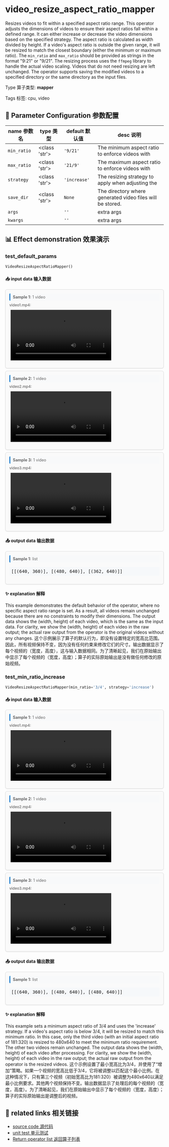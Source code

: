 # video_resize_aspect_ratio_mapper

Resizes videos to fit within a specified aspect ratio range. This operator adjusts the
dimensions of videos to ensure their aspect ratios fall within a defined range. It can
either increase or decrease the video dimensions based on the specified strategy. The
aspect ratio is calculated as width divided by height. If a video's aspect ratio is
outside the given range, it will be resized to match the closest boundary (either the
minimum or maximum ratio). The `min_ratio` and `max_ratio` should be provided as strings
in the format "9:21" or "9/21". The resizing process uses the `ffmpeg` library to handle
the actual video scaling. Videos that do not need resizing are left unchanged. The
operator supports saving the modified videos to a specified directory or the same
directory as the input files.

Type 算子类型: **mapper**

Tags 标签: cpu, video

## 🔧 Parameter Configuration 参数配置
| name 参数名 | type 类型 | default 默认值 | desc 说明 |
|--------|------|--------|------|
| `min_ratio` | <class 'str'> | `'9/21'` | The minimum aspect ratio to enforce videos with |
| `max_ratio` | <class 'str'> | `'21/9'` | The maximum aspect ratio to enforce videos with |
| `strategy` | <class 'str'> | `'increase'` | The resizing strategy to apply when adjusting the |
| `save_dir` | <class 'str'> | `None` | The directory where generated video files will be stored. |
| `args` |  | `''` | extra args |
| `kwargs` |  | `''` | extra args |

## 📊 Effect demonstration 效果演示
### test_default_params
```python
VideoResizeAspectRatioMapper()
```

#### 📥 input data 输入数据
<div class="sample-card" style="border:1px solid #ddd; padding:12px; margin:8px 0; border-radius:6px; background:#fafafa; box-shadow:0 1px 3px rgba(0,0,0,0.1);"><div class="sample-header" style="background:#f8f9fa; padding:4px 8px; margin-bottom:6px; border-radius:3px; font-size:0.9em; color:#666; border-left:3px solid #007acc;"><strong>Sample 1:</strong> 1 video</div><div class="media-section" style="margin-bottom:8px;"><div class="media-label" style="font-size:0.85em; color:#666; margin-bottom:4px; font-weight:500;">video1.mp4:</div><div class="video-grid"><video src="../../../tests/ops/data/video1.mp4" controls width="320" style="margin:4px;"></video></div></div></div><div class="sample-card" style="border:1px solid #ddd; padding:12px; margin:8px 0; border-radius:6px; background:#fafafa; box-shadow:0 1px 3px rgba(0,0,0,0.1);"><div class="sample-header" style="background:#f8f9fa; padding:4px 8px; margin-bottom:6px; border-radius:3px; font-size:0.9em; color:#666; border-left:3px solid #007acc;"><strong>Sample 2:</strong> 1 video</div><div class="media-section" style="margin-bottom:8px;"><div class="media-label" style="font-size:0.85em; color:#666; margin-bottom:4px; font-weight:500;">video2.mp4:</div><div class="video-grid"><video src="../../../tests/ops/data/video2.mp4" controls width="320" style="margin:4px;"></video></div></div></div><div class="sample-card" style="border:1px solid #ddd; padding:12px; margin:8px 0; border-radius:6px; background:#fafafa; box-shadow:0 1px 3px rgba(0,0,0,0.1);"><div class="sample-header" style="background:#f8f9fa; padding:4px 8px; margin-bottom:6px; border-radius:3px; font-size:0.9em; color:#666; border-left:3px solid #007acc;"><strong>Sample 3:</strong> 1 video</div><div class="media-section" style="margin-bottom:8px;"><div class="media-label" style="font-size:0.85em; color:#666; margin-bottom:4px; font-weight:500;">video3.mp4:</div><div class="video-grid"><video src="../../../tests/ops/data/video3.mp4" controls width="320" style="margin:4px;"></video></div></div></div>

#### 📤 output data 输出数据
<div class="sample-card" style="border:1px solid #ddd; padding:12px; margin:8px 0; border-radius:6px; background:#fafafa; box-shadow:0 1px 3px rgba(0,0,0,0.1);"><div class="sample-header" style="background:#f8f9fa; padding:4px 8px; margin-bottom:6px; border-radius:3px; font-size:0.9em; color:#666; border-left:3px solid #007acc;"><strong>Sample 1:</strong> list</div><pre style="padding:6px; background:#f6f8fa; border-radius:4px; overflow-x:auto; white-space:pre; word-wrap:normal;">[[(640, 360)], [(480, 640)], [(362, 640)]]</pre></div>

#### ✨ explanation 解释
This example demonstrates the default behavior of the operator, where no specific aspect ratio range is set. As a result, all videos remain unchanged because there are no constraints to modify their dimensions. The output data shows the (width, height) of each video, which is the same as the input data. For clarity, we show the (width, height) of each video in the raw output; the actual raw output from the operator is the original videos without any changes.
这个示例展示了算子的默认行为，即没有设置特定的宽高比范围。因此，所有视频保持不变，因为没有任何约束来修改它们的尺寸。输出数据显示了每个视频的（宽度，高度），这与输入数据相同。为了清晰起见，我们在原始输出中显示了每个视频的（宽度，高度）；算子的实际原始输出是没有做任何修改的原始视频。

### test_min_ratio_increase
```python
VideoResizeAspectRatioMapper(min_ratio='3/4', strategy='increase')
```

#### 📥 input data 输入数据
<div class="sample-card" style="border:1px solid #ddd; padding:12px; margin:8px 0; border-radius:6px; background:#fafafa; box-shadow:0 1px 3px rgba(0,0,0,0.1);"><div class="sample-header" style="background:#f8f9fa; padding:4px 8px; margin-bottom:6px; border-radius:3px; font-size:0.9em; color:#666; border-left:3px solid #007acc;"><strong>Sample 1:</strong> 1 video</div><div class="media-section" style="margin-bottom:8px;"><div class="media-label" style="font-size:0.85em; color:#666; margin-bottom:4px; font-weight:500;">video1.mp4:</div><div class="video-grid"><video src="../../../tests/ops/data/video1.mp4" controls width="320" style="margin:4px;"></video></div></div></div><div class="sample-card" style="border:1px solid #ddd; padding:12px; margin:8px 0; border-radius:6px; background:#fafafa; box-shadow:0 1px 3px rgba(0,0,0,0.1);"><div class="sample-header" style="background:#f8f9fa; padding:4px 8px; margin-bottom:6px; border-radius:3px; font-size:0.9em; color:#666; border-left:3px solid #007acc;"><strong>Sample 2:</strong> 1 video</div><div class="media-section" style="margin-bottom:8px;"><div class="media-label" style="font-size:0.85em; color:#666; margin-bottom:4px; font-weight:500;">video2.mp4:</div><div class="video-grid"><video src="../../../tests/ops/data/video2.mp4" controls width="320" style="margin:4px;"></video></div></div></div><div class="sample-card" style="border:1px solid #ddd; padding:12px; margin:8px 0; border-radius:6px; background:#fafafa; box-shadow:0 1px 3px rgba(0,0,0,0.1);"><div class="sample-header" style="background:#f8f9fa; padding:4px 8px; margin-bottom:6px; border-radius:3px; font-size:0.9em; color:#666; border-left:3px solid #007acc;"><strong>Sample 3:</strong> 1 video</div><div class="media-section" style="margin-bottom:8px;"><div class="media-label" style="font-size:0.85em; color:#666; margin-bottom:4px; font-weight:500;">video3.mp4:</div><div class="video-grid"><video src="../../../tests/ops/data/video3.mp4" controls width="320" style="margin:4px;"></video></div></div></div>

#### 📤 output data 输出数据
<div class="sample-card" style="border:1px solid #ddd; padding:12px; margin:8px 0; border-radius:6px; background:#fafafa; box-shadow:0 1px 3px rgba(0,0,0,0.1);"><div class="sample-header" style="background:#f8f9fa; padding:4px 8px; margin-bottom:6px; border-radius:3px; font-size:0.9em; color:#666; border-left:3px solid #007acc;"><strong>Sample 1:</strong> list</div><pre style="padding:6px; background:#f6f8fa; border-radius:4px; overflow-x:auto; white-space:pre; word-wrap:normal;">[[(640, 360)], [(480, 640)], [(480, 640)]]</pre></div>

#### ✨ explanation 解释
This example sets a minimum aspect ratio of 3/4 and uses the 'increase' strategy. If a video's aspect ratio is below 3/4, it will be resized to match this minimum ratio. In this case, only the third video (with an initial aspect ratio of 181:320) is resized to 480x640 to meet the minimum ratio requirement. The other two videos remain unchanged. The output data shows the (width, height) of each video after processing. For clarity, we show the (width, height) of each video in the raw output; the actual raw output from the operator is the resized videos.
这个示例设置了最小宽高比为3/4，并使用了“增加”策略。如果一个视频的宽高比低于3/4，它将被调整以匹配这个最小比例。在这种情况下，只有第三个视频（初始宽高比为181:320）被调整为480x640以满足最小比例要求。其他两个视频保持不变。输出数据显示了处理后的每个视频的（宽度，高度）。为了清晰起见，我们在原始输出中显示了每个视频的（宽度，高度）；算子的实际原始输出是调整后的视频。


## 🔗 related links 相关链接
- [source code 源代码](../../../data_juicer/ops/mapper/video_resize_aspect_ratio_mapper.py)
- [unit test 单元测试](../../../tests/ops/mapper/test_video_resize_aspect_ratio_mapper.py)
- [Return operator list 返回算子列表](../../Operators.md)